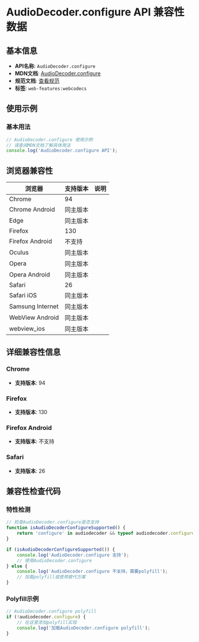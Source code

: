 # AudioDecoder.configure API 兼容性数据

## 基本信息

- **API名称**: `AudioDecoder.configure`
- **MDN文档**: [AudioDecoder.configure](https://developer.mozilla.org/docs/Web/API/AudioDecoder/configure)
- **规范文档**: [查看规范](https://w3c.github.io/webcodecs/#dom-audiodecoder-configure)
- **标签**: `web-features:webcodecs`

## 使用示例

### 基本用法

```javascript
// AudioDecoder.configure 使用示例
// 请查阅MDN文档了解具体用法
console.log('AudioDecoder.configure API');
```

## 浏览器兼容性

| 浏览器 | 支持版本 | 说明 |
|--------|----------|------|
| Chrome | 94 |  |
| Chrome Android | 同主版本 |  |
| Edge | 同主版本 |  |
| Firefox | 130 |  |
| Firefox Android | 不支持 |  |
| Oculus | 同主版本 |  |
| Opera | 同主版本 |  |
| Opera Android | 同主版本 |  |
| Safari | 26 |  |
| Safari iOS | 同主版本 |  |
| Samsung Internet | 同主版本 |  |
| WebView Android | 同主版本 |  |
| webview_ios | 同主版本 |  |

## 详细兼容性信息

### Chrome

- **支持版本**: 94

### Firefox

- **支持版本**: 130

### Firefox Android

- **支持版本**: 不支持

### Safari

- **支持版本**: 26

## 兼容性检查代码

### 特性检测

```javascript
// 检查AudioDecoder.configure是否支持
function isAudioDecoderConfigureSupported() {
    return 'configure' in audiodecoder && typeof audiodecoder.configure === 'function';
}

if (isAudioDecoderConfigureSupported()) {
    console.log('AudioDecoder.configure 支持');
    // 使用AudioDecoder.configure
} else {
    console.log('AudioDecoder.configure 不支持，需要polyfill');
    // 加载polyfill或使用替代方案
}
```

### Polyfill示例

```javascript
// AudioDecoder.configure polyfill
if (!audiodecoder.configure) {
    // 在这里添加polyfill实现
    console.log('加载AudioDecoder.configure polyfill');
}
```

